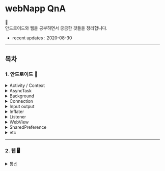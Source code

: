 # webNapp QnA

👻 <br>
안드로이드와 웹을 공부하면서 궁금한 것들을 정리합니다.

- recent updates : 2020-08-30

---
## 목차

### 1. 안드로이드 📱

  
  <details>
    <summary> 
        Activity / Context 
    </summary>
    ㅇㅇㅇㅇㅇㅇ
  </details>

  <details>
    <summary> 
        AsyncTask 
    </summary>
  </details>
 
  <details>
    <summary> 
        Background 
    </summary>

    * thread
    * handler
    * message
    * messageQueue
    * looper
    * runnable
  </details>
  
  <details>
    <summary> 
        Connection 
    </summary>

    * URLConnection
    * HttpsURLConnection
    * TrustManager
  </details>

  <details>
    <summary> 
        Input output 
    </summary>
    * InputStream 
    * InputStreamReader
  </details>
    
    
  <details>
    <summary> 
        Inflater 
    </summary>
  </details>
    
  <details>
    <summary> 
        Listener 
    </summary>
  </details>
    
  <details>
    <summary> 
        WebView 
    </summary>

    * WebView 
    * Drawer
  </details>

  <details>
    <summary> 
        SharedPreference 
    </summary>
  </details>
    
  <details>
    <summary> 
        etc 
    </summary>

    * ArrayList<HashMap>
    * static 
    * Callback
    * OncreateOptionsMenu
  </details>
    
---

### 2. 웹  🖥

  <details>
    <summary> 
        통신 
    </summary>
  </details>


